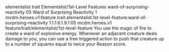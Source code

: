 <ability>
  <metadata>
    <class>elementalist</class>
    <feature_type>trait</feature_type>
    <file_dpath>Elementalist/1st-Level Features</file_dpath>
    <item_id>ward-of-surprising-reactivity</item_id>
    <item_index>05</item_index>
    <item_name>Ward of Surprising Reactivity</item_name>
    <level>1</level>
    <scc>mcdm.heroes.v1:feature.trait.elementalist.1st-level-feature:ward-of-surprising-reactivity</scc>
    <scdc>1.1.1:6.1.9.1:05</scdc>
    <source>mcdm.heroes.v1</source>
    <type>feature/trait/elementalist/1st-level-feature</type>
  </metadata>
  <effects>
    <effect type="mundane">You use the magic of fire to create a ward of explosive energy. Whenever an adjacent creature deals damage to you, you can use a free triggered action to push that creature up to a number of squares equal to twice your Reason score.</effect>
  </effects>
</ability>
